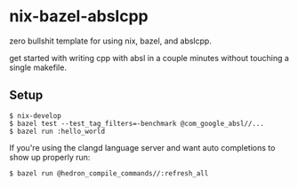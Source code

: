 # nix-bazel-abslcpp

zero bullshit template for using nix, bazel, and abslcpp.

get started with writing cpp with absl in a couple minutes without touching a
single makefile.

## Setup 

```
$ nix-develop 
$ bazel test --test_tag_filters=-benchmark @com_google_absl//...
$ bazel run :hello_world
```

If you're using the clangd language server and want auto completions to show up
properly run:

```
$ bazel run @hedron_compile_commands//:refresh_all
```
